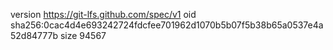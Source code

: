 version https://git-lfs.github.com/spec/v1
oid sha256:0cac4d4e693242724fdcfee701962d1070b5b07f5b38b65a0537e4a52d84777b
size 94567
